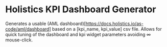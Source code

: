 # Holistics KPI Dashboard Generator
Generates a usable (AML dashboard)[https://docs.holistics.io/as-code/aml/dashboard]
based on a [kpi_name, kpi_value] csv file.
Allows for quick tuning of the dashboard and kpi widget parameters avoiding ∞ mouse-click.
